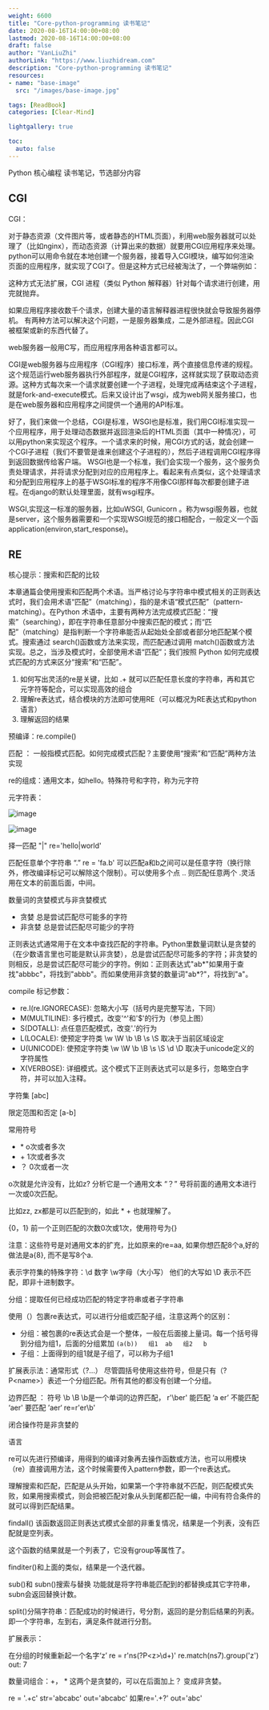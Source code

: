 ```yaml
---
weight: 6600
title: "Core-python-programming 读书笔记"
date: 2020-08-16T14:00:00+08:00
lastmod: 2020-08-16T14:00:00+08:00
draft: false
author: "VanLiuZhi"
authorLink: "https://www.liuzhidream.com"
description: "Core-python-programming 读书笔记"
resources:
- name: "base-image"
  src: "/images/base-image.jpg"

tags: [ReadBook]
categories: [Clear-Mind]

lightgallery: true

toc:
  auto: false
---
```


Python 核心编程 读书笔记，节选部分内容

<!-- more -->

## CGI

CGI：

对于静态资源（文件图片等，或者静态的HTML页面），利用web服务器就可以处理了（比如nginx），而动态资源（计算出来的数据）就要用CGI应用程序来处理。python可以用命令就在本地创建一个服务器，接着导入CGI模块，编写如何渲染页面的应用程序，就实现了CGI了。但是这种方式已经被淘汰了，一个弊端例如：

这种方式无法扩展，CGI 进程（类似 Python 解释器）针对每个请求进行创建，用完就抛弃。

如果应用程序接收数千个请求，创建大量的语言解释器进程很快就会导致服务器停机。
有两种方法可以解决这个问题，一是服务器集成，二是外部进程。因此CGI被框架或新的东西代替了。


web服务器一般用C写，而应用程序用各种语言都可以。

CGI是web服务器与应用程序（CGI程序）接口标准，两个直接信息传递的规程。这个规范运行web服务器执行外部程序，就是CGI程序，这样就实现了获取动态资源。这种方式每次来一个请求就要创建一个子进程，处理完成再结束这个子进程，就是fork-and-execute模式。后来又设计出了wsgi，成为web网关服务接口，也是在web服务器和应用程序之间提供一个通用的API标准。

好了，我们来做一个总结，CGI是标准，WSGI也是标准，我们用CGI标准实现一个应用程序，用于处理动态数据并返回渲染后的HTML页面（其中一种情况），可以用python来实现这个程序。一个请求来的时候，用CGI方式的话，就会创建一个CGI子进程（我们不要管是谁来创建这个子进程的），然后子进程调用CGI程序得到返回数据传给客户端。  WSGI也是一个标准，我们会实现一个服务，这个服务负责处理请求，并将请求分配到对应的应用程序上。看起来有点类似，这个处理请求和分配到应用程序上的基于WSGI标准的程序不用像CGI那样每次都要创建子进程。在django的默认处理里面，就有wsgi程序。

WSGI,实现这一标准的服务器，比如uWSGI, Gunicorn 。称为wsgi服务器，也就是server，这个服务器需要和一个实现WSGI规范的接口相配合，一般定义一个函application(environ,start_response)。

## RE

核心提示：搜索和匹配的比较

本章通篇会使用搜索和匹配两个术语。当严格讨论与字符串中模式相关的正则表达式时，我们会用术语“匹配”（matching），指的是术语“模式匹配”（pattern-matching）。在Python 术语中，主要有两种方法完成模式匹配：“搜索”（searching），即在字符串任意部分中搜索匹配的模式；而“匹配”（matching）是指判断一个字符串能否从起始处全部或者部分地匹配某个模式。搜索通过 search()函数或方法来实现，而匹配通过调用 match()函数或方法实现。总之，当涉及模式时，全部使用术语“匹配”；我们按照 Python 如何完成模式匹配的方式来区分“搜索”和“匹配”。

1. 如何写出灵活的re是关键，比如  .+  就可以匹配任意长度的字符串，再和其它元字符等配合，可以实现高效的组合
2. 理解re表达式，结合模块的方法即可使用RE（可以概况为RE表达式和python语言）
3. 理解返回的结果

预编译：re.compile()

匹配  ： 一般指模式匹配。如何完成模式匹配？主要使用“搜索”和“匹配”两种方法实现

re的组成：通用文本，如hello。特殊符号和字符，称为元字符

元字符表：

![image](/images/ReadBook/py-code-re_1.png)

![image](/images/ReadBook/py-code-re_2.png)

择一匹配   "|"       re='hello|world'

匹配任意单个字符串  “.”  re = 'fa.b'  可以匹配a和b之间可以是任意字符（换行除外，修改编译标记可以解除这个限制）。可以使用多个点  ..   则匹配任意两个  .灵活用在文本的前面后面，中间。

数量词的贪婪模式与非贪婪模式
- 贪婪     总是尝试匹配尽可能多的字符
- 非贪婪   总是尝试匹配尽可能少的字符

正则表达式通常用于在文本中查找匹配的字符串。Python里数量词默认是贪婪的（在少数语言里也可能是默认非贪婪），总是尝试匹配尽可能多的字符；非贪婪的则相反，总是尝试匹配尽可能少的字符。例如：正则表达式"ab*"如果用于查找"abbbc"，将找到"abbb"。而如果使用非贪婪的数量词"ab*?"，将找到"a"。

compile  标记参数：

- re.I(re.IGNORECASE): 忽略大小写（括号内是完整写法，下同）
- M(MULTILINE): 多行模式，改变'^'和'$'的行为（参见上图）
- S(DOTALL): 点任意匹配模式，改变'.'的行为
- L(LOCALE): 使预定字符类 \w \W \b \B \s \S 取决于当前区域设定
- U(UNICODE): 使预定字符类 \w \W \b \B \s \S \d \D 取决于unicode定义的字符属性
- X(VERBOSE): 详细模式。这个模式下正则表达式可以是多行，忽略空白字符，并可以加入注释。

字符集 [abc]

限定范围和否定 [a-b] 

常用符号

-  \*   o次或者多次
-  \+   1次或者多次
-  ？  0次或者一次

o次就是允许没有，比如z?  分析它是一个通用文本   “？”  号将前面的通用文本进行一次或0次匹配。

比如zz, zx都是可以匹配到的，如此 *  + 也就理解了。

{0，1} 前一个正则匹配的次数0次或1次，使用符号为{}

注意：这些符号是对通用文本的扩充，比如原来的re=aa, 如果你想匹配8个a,好的做法是a{8}, 而不是写8个a.

表示字符集的特殊字符：\d 数字  \w字母（大小写） 他们的大写如  \D  表示不匹配，即非十进制数字。

分组：提取任何已经成功匹配的特定字符串或者子字符串

使用（）包裹re表达式，可以进行分组或匹配子组，注意这两个的区别：

- 分组：被包裹的re表达式会是一个整体，一般在后面接上量词。每一个括号得到分组为组1，后面的分组累加 `(a(b))   组1  ab   组2   b`
- 子组：上面得到的组1就是子组了，可以称为子组1

扩展表示法：通常形式（?…） 尽管圆括号使用这些符号，但是只有（?P\<name>）表述一个分组匹配。所有其他的都没有创建一个分组。

边界匹配 ： 符号   \b  \B     \b是一个单词的边界匹配，  r'\ber'   能匹配   ‘a er’  不能匹配  ‘aer'
要匹配  ’aer‘  re=r'er\b'

闭合操作符是非贪婪的

语言

re可以先进行预编译，用得到的编译对象再去操作函数或方法，也可以用模块（re）直接调用方法，这个时候需要传入pattern参数，即一个re表达式。

理解搜索和匹配，匹配是从头开始，如果第一个字符串就不匹配，则匹配模式失败，如果用搜索模式，则会把被匹配对象从头到尾都匹配一编，中间有符合条件的就可以得到匹配结果。

findall() 该函数返回正则表达式模式全部的非重复情况，结果是一个列表，没有匹配就是空列表。

这个函数的结果就是一个列表了，它没有group等属性了。

finditer()和上面的类似，结果是一个迭代器。

sub()和 subn()搜索与替换  功能就是将字符串能匹配到的都替换成其它字符串，subn会返回替换计数。

split()分隔字符串：匹配成功的时候进行，号分割，返回的是分割后结果的列表。即一个字符串，左到右，满足条件就进行分割。

扩展表示：

在分组的时候重新起一个名字‘z’   re = r'ns(?P\<z>\d+)'   re.match(ns7).group('z')    out:  7

数量词组合：+， *  这两个是贪婪的，可以在后面加上？ 变成非贪婪。

re = '.+c'    str='abcabc'   out='abcabc'   如果re='.+?'  out='abc'












